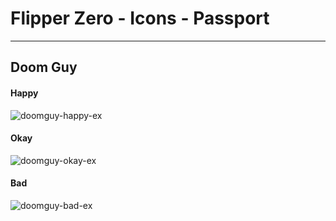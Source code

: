 # Flipper Zero - Icons - Passport
---
## Doom Guy

#### Happy
![doomguy-happy-ex](https://github.com/oneamongthetrees/fz-gfx/assets/140353728/12fdc499-b65b-4a03-88c7-26e644ba6a1f)

#### Okay
![doomguy-okay-ex](https://github.com/oneamongthetrees/fz-gfx/assets/140353728/8be03b73-5c9c-44de-a3c5-075d4584c4da)

#### Bad
![doomguy-bad-ex](https://github.com/oneamongthetrees/fz-gfx/assets/140353728/b7988deb-90f7-40e9-b63f-05593bc54292)
